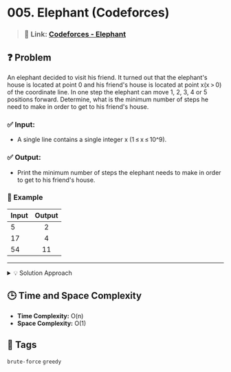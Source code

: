 # 005. Elephant (Codeforces)

> ### 🔗 Link: [Codeforces - Elephant](https://codeforces.com/problemset/problem/617/A)

## ❓ Problem

An elephant decided to visit his friend. It turned out that the elephant's house is located at point 0 and his friend's house is located at point x(x > 0) of the coordinate line. In one step the elephant can move 1, 2, 3, 4 or 5 positions forward. Determine, what is the minimum number of steps he need to make in order to get to his friend's house.

### ✅ Input:

- A single line contains a single integer x (1 ≤ x ≤ 10^9).

### ✅ Output:

- Print the minimum number of steps the elephant needs to make in order to get to his friend's house.

### 🧪 Example

| Input | Output |
| ----- | :----: |
| 5     |   2    |
| 17    |   4    |
| 54    |   11   |

---

<details>
 <summary> 💡 Solution Approach </summary>

- divide the distance between the houses by the maximum possible distance & ceil the result

</details>

## 🕒 Time and Space Complexity

- **Time Complexity:** O(n)
- **Space Complexity:** O(1)

## 🧠 Tags

`brute-force` `greedy`
